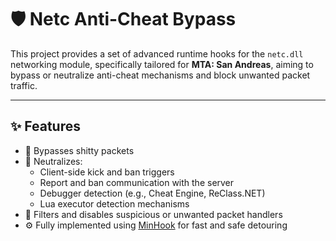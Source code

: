 # 🛡️ Netc Anti-Cheat Bypass

This project provides a set of advanced runtime hooks for the `netc.dll` networking module, specifically tailored for **MTA: San Andreas**, aiming to bypass or neutralize anti-cheat mechanisms and block unwanted packet traffic.

---

## ✨ Features 

- 🚫 Bypasses shitty packets
- 🛑 Neutralizes:
  - Client-side kick and ban triggers
  - Report and ban communication with the server
  - Debugger detection (e.g., Cheat Engine, ReClass.NET)
  - Lua executor detection mechanisms
- 🧩 Filters and disables suspicious or unwanted packet handlers
- ⚙️ Fully implemented using [MinHook](https://github.com/TsudaKageyu/minhook) for fast and safe detouring


